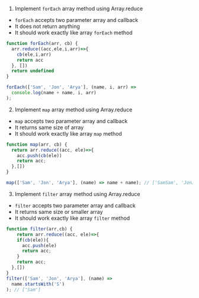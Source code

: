 1. Implement `forEach` array method using Array.reduce

- `forEach` accepts two parameter array and callback
- It does not return anything
- It should work exactly like array `forEach` method

```js
function forEach(arr, cb) {
  arr.reduce((acc,ele,i,arr)=>{
    cb(ele,i,arr)
    return acc
  }, [])
  return undefined
}

forEach(['Sam', 'Jon', 'Arya'], (name, i, arr) =>
  console.log(name + name, i, arr)
);
```

2. Implement `map` array method using Array.reduce

- `map` accepts two parameter array and callback
- It returns same size of array
- It should work exactly like array `map` method

```js
function map(arr, cb) {
  return arr.reduce((acc, ele)=>{
    acc.push(cb(ele))
    return acc; 
  },[])
}

map(['Sam', 'Jon', 'Arya'], (name) => name + name); // ['SamSam', 'JonJon', 'AryaArya']
```

3. Implement `filter` array method using Array.reduce

- `filter` accepts two parameter array and callback
- It returns same size or smaller array
- It should work exactly like array `filter` method

```js
function filter(arr,cb) {
    return arr.reduce((acc, ele)=>{
    if(cb(ele)){
      acc.push(ele)
      return acc;
    }
    return acc; 
  },[])
}
filter(['Sam', 'Jon', 'Arya'], (name) =>
  name.startsWith('S')
); // ['Sam']
```
